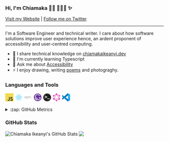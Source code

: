 ### Hi, I'm Chiamaka 👋🏾 👩🏾‍💻 ✨

[Visit my Website](https://chiamakaikeanyi.dev/why-i-blog/) |
[Follow me on Twitter](https://twitter.com/chiamakaikeanyi)

---

I'm a Software Engineer and technical writer. I care about how software solutions improve user experience hence, an ardent proponent of accessibility and user-centred computing.

- 🔭 I share technical knowledge on [chiamakaikeanyi.dev](https://chiamakaikeanyi.dev/why-i-blog/)
- 🌱 I'm currently learning Typescript
- 💬 Ask me about [Accessibility](https://chiamakaikeanyi.dev/tag/accessibility/)
- ⚡ I enjoy drawing, writing [poems](https://medium.com/poesie) and photograghy.


### Languages and Tools

[<code><img alt="JavaScript" width="26px" src="https://raw.githubusercontent.com/github/explore/80688e429a7d4ef2fca1e82350fe8e3517d3494d/topics/javascript/javascript.png" /></code>][javascript]
[<code><img  alt="React" width="26px" src="https://raw.githubusercontent.com/github/explore/80688e429a7d4ef2fca1e82350fe8e3517d3494d/topics/react/react.png" /></code>][javascript]
[<code><img  alt="NextJs" width="26px" src="https://raw.githubusercontent.com/github/explore/28b02bbc9ad9f7a503c43775aebeb515dc2da5fc/topics/nextjs/nextjs.png" /></code>][javascript]
[<code><img alt="Gatsby" width="26px" src="https://raw.githubusercontent.com/github/explore/e94815998e4e0713912fed477a1f346ec04c3da2/topics/gatsby/gatsby.png" /></code>][javascript]
[<code><img alt="Terminal" width="26px" src="https://raw.githubusercontent.com/github/explore/80688e429a7d4ef2fca1e82350fe8e3517d3494d/topics/terminal/terminal.png" /></code>][terminal]
[<code><img alt="GraphQl" width="26px" src="https://raw.githubusercontent.com/github/explore/5c058a388828bb5fde0bcafd4bc867b5bb3f26f3/topics/graphql/graphql.png" /></code>][graphql]
[<code><img  alt="Visual Studio Code" width="26px" src="https://raw.githubusercontent.com/github/explore/80688e429a7d4ef2fca1e82350fe8e3517d3494d/topics/visual-studio-code/visual-studio-code.png" /></code>][vscode]



<details>
  <summary>:zap: GitHub Metrics</summary>
  
![Metrics](https://metrics.lecoq.io/chiamakaikeanyi?template=classic&config.timezone=Africa%2FLagos)
</details>

### GitHub Stats

<div>
<img align="center" alt="Chiamaka Ikeanyi's GitHub Stats" src="https://github-readme-stats-chiamakaikeanyi.vercel.app/api?username=chiamakaikeanyi&show_icons=true&hide_border=true&include_all_commits=true&theme=material-palenight" />

<img align="center" src="https://github-readme-stats-chiamakaikeanyi.vercel.app/api/top-langs/?username=chiamakaikeanyi&layout=compact&theme=material-palenight" />
</div>

[javascript]: https://chiamakaikeanyi.dev/tag/java-script/
[terminal]: https://chiamakaikeanyi.dev/how-to-configure-your-macos-terminal-with-zsh-like-a-pro/
[vscode]: https://chiamakaikeanyi.dev/vscode-setup-to-improve-productivity/
[graphql]: https://github.com/chiamakaikeanyi/lumin

<!--
**chiamakaikeanyi/chiamakaikeanyi** is a ✨ _special_ ✨ repository because its `README.md` (this file) appears on your GitHub profile.

Here are some ideas to get you started:

- 🔭 I’m currently working on ...
- 🌱 I’m currently learning ...
- 👯 I’m looking to collaborate on ...
- 🤔 I’m looking for help with ...
- 💬 Ask me about ...
- 📫 How to reach me: ...
- 😄 Pronouns: ...
- ⚡ Fun fact: ...
-->
